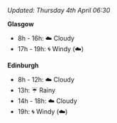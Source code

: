 *Updated: Thursday 4th April 06:30*

**Glasgow**

* 8h - 16h: :cloud: Cloudy
* 17h - 19h: :cyclone: Windy (:cloud:)

**Edinburgh**

* 8h - 12h: :cloud: Cloudy
* 13h: :umbrella: Rainy
* 14h - 18h: :cloud: Cloudy
* 19h: :cyclone: Windy (:cloud:)
